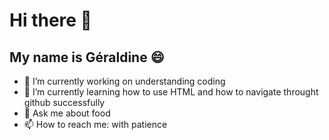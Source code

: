 # Hi there 👋

<!--
**GeriCroon/GeriCroon** is a ✨ _special_ ✨ repository because its `README.md` (this file) appears on your GitHub profile.
Here are some ideas to get you started:
-->
## My name is Géraldine 😄

- 🔭 I’m currently working on understanding coding 
- 🌱 I’m currently learning how to use HTML and how to navigate throught github successfully
- 💬 Ask me about food 
- 📫 How to reach me: with patience


<!--
- 🤔 I’m looking for hel
- 😄 Pronouns: ...
- ⚡ Fun fact:
- 👯 I’m looking to collaborate on 
-->
